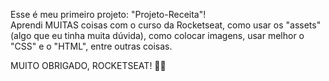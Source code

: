 Esse é meu primeiro projeto: "Projeto-Receita"!  
Aprendi MUITAS coisas com o curso da Rocketseat, como usar os "assets" (algo que eu tinha muita dúvida), como colocar imagens, usar melhor o "CSS" e o "HTML", entre outras coisas.

MUITO OBRIGADO, ROCKETSEAT! 💜🚀
